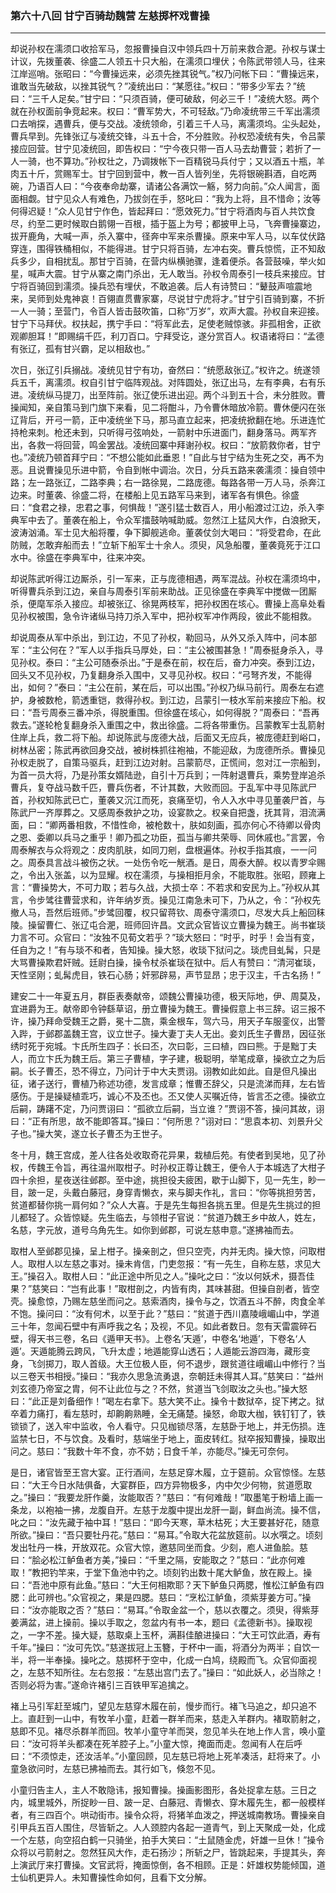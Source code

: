### 第六十八回 甘宁百骑劫魏营 左慈掷杯戏曹操
---

却说孙权在濡须口收拾军马，忽报曹操自汉中领兵四十万前来救合淝。孙权与谋士计议，先拨董袭、徐盛二人领五十只大船，在濡须口埋伏；令陈武带领人马，往来江岸巡哨。张昭曰：“今曹操远来，必须先挫其锐气。”权乃问帐下曰：“曹操远来，谁敢当先破敌，以挫其锐气？”凌统出曰：“某愿往。”权曰：“带多少军去？”统曰：“三千人足矣。”甘宁曰：“只须百骑，便可破敌，何必三千！”凌统大怒。两个就在孙权面前争竞起来。权曰：“曹军势大，不可轻敌。”乃命凌统带三千军出濡须口去哨探，遇曹兵，便与交战。凌统领命，引着三千人马，离濡须坞。尘头起处，曹兵早到。先锋张辽与凌统交锋，斗五十合，不分胜败。孙权恐凌统有失，令吕蒙接应回营。甘宁见凌统回，即告权曰：“宁今夜只带一百人马去劫曹营；若折了一人一骑，也不算功。”孙权壮之，乃调拨帐下一百精锐马兵付宁；又以酒五十瓶，羊肉五十斤，赏赐军士。甘宁回到营中，教一百人皆列坐，先将银碗斟酒，自吃两碗，乃语百人曰：“今夜奉命劫寨，请诸公各满饮一觞，努力向前。”众人闻言，面面相觑。甘宁见众人有难色，乃拔剑在手，怒叱曰：“我为上将，且不惜命；汝等何得迟疑！”众人见甘宁作色，皆起拜曰：“愿效死力。”甘宁将酒肉与百人共饮食尽，约至二更时候取白鹅翎一百根，插于盔上为号；都披甲上马，飞奔曹操寨边，拔开鹿角，大喊一声，杀入寨中，径奔中军来杀曹操。原来中军人马，以车仗伏路穿连，围得铁桶相似，不能得进。甘宁只将百骑，左冲右突。曹兵惊慌，正不知敌兵多少，自相扰乱。那甘宁百骑，在营内纵横驰骤，逢着便杀。各营鼓噪，举火如星，喊声大震。甘宁从寨之南门杀出，无人敢当。孙权令周泰引一枝兵来接应。甘宁将百骑回到濡须。操兵恐有埋伏，不敢追袭。后人有诗赞曰：“鼙鼓声喧震地来，吴师到处鬼神哀！百翎直贯曹家寨，尽说甘宁虎将才。”甘宁引百骑到寨，不折一人一骑；至营门，令百人皆击鼓吹笛，口称“万岁”，欢声大震。孙权自来迎接。甘宁下马拜伏。权扶起，携宁手曰：“将军此去，足使老贼惊骇。非孤相舍，正欲观卿胆耳！”即赐绢千匹，利刀百口。宁拜受讫，遂分赏百人。权语诸将曰：“孟德有张辽，孤有甘兴霸，足以相敌也。”  

次日，张辽引兵搦战。凌统见甘宁有功，奋然曰：“统愿敌张辽。”权许之。统遂领兵五千，离濡须。权自引甘宁临阵观战。对阵圆处，张辽出马，左有李典，右有乐进。凌统纵马提刀，出至阵前。张辽使乐进出迎。两个斗到五十合，未分胜败。曹操闻知，亲自策马到门旗下来看，见二将酣斗，乃令曹休暗放冷箭。曹休便闪在张辽背后，开弓一箭，正中凌统坐下马，那马直立起来，把凌统掀翻在地。乐进连忙持枪来刺。枪还未到，只听得弓弦响处，一箭射中乐进面门，翻身落马。两军齐出，各救一将回营，鸣金罢战。凌统回寨中拜谢孙权。权曰：“放箭救你者，甘宁也。”凌统乃顿首拜宁曰：“不想公能如此垂恩！”自此与甘宁结为生死之交，再不为恶。且说曹操见乐进中箭，令自到帐中调治。次日，分兵五路来袭濡须：操自领中路；左一路张辽，二路李典；右一路徐晃，二路庞德。每路各带一万人马，杀奔江边来。时董袭、徐盛二将，在楼船上见五路军马来到，诸军各有惧色。徐盛曰：“食君之禄，忠君之事，何惧哉！”遂引猛士数百人，用小船渡过江边，杀入李典军中去了。董袭在船上，令众军擂鼓呐喊助威。忽然江上猛风大作，白浪掀天，波涛汹涌。军士见大船将覆，争下脚舰逃命。董袭仗剑大喝曰：“将受君命，在此防贼，怎敢弃船而去！”立斩下船军士十余人。须臾，风急船覆，董袭竟死于江口水中。徐盛在李典军中，往来冲突。  

却说陈武听得江边厮杀，引一军来，正与庞德相遇，两军混战。孙权在濡须坞中，听得曹兵杀到江边，亲自与周泰引军前来助战。正见徐盛在李典军中搅做一团厮杀，便麾军杀入接应。却被张辽、徐晃两枝军，把孙权困在垓心。曹操上高阜处看见孙权被围，急令许诸纵马持刀杀入军中，把孙权军冲作两段，彼此不能相救。  

却说周泰从军中杀出，到江边，不见了孙权，勒回马，从外又杀入阵中，问本部军：“主公何在？”军人以手指兵马厚处，曰：“主公被围甚急！”周泰挺身杀入，寻见孙权。泰曰：“主公可随泰杀出。”于是泰在前，权在后，奋力冲突。泰到江边，回头又不见孙权，乃复翻身杀入围中，又寻见孙权。权曰：“弓弩齐发，不能得出，如何？”泰曰：“主公在前，某在后，可以出围。”孙权乃纵马前行。周泰左右遮护，身被数枪，箭透重铠，救得孙权。到江边，吕蒙引一枝水军前来接应下船。权曰：“吾亏周泰三番冲杀，得脱重围。但徐盛在垓心，如何得脱？”周泰曰：“吾再救去。”遂轮枪复翻身杀入重围之中，救出徐盛。二将各带重伤。吕蒙教军士乱箭射住岸上兵，救二将下船。却说陈武与庞德大战，后面又无应兵，被庞德赶到峪口，树林丛密；陈武再欲回身交战，被树株抓往袍袖，不能迎敌，为庞德所杀。曹操见孙权走脱了，自策马驱兵，赶到江边对射。吕蒙箭尽，正慌间，忽对江一宗船到，为首一员大将，乃是孙策女婿陆逊，自引十万兵到；一阵射退曹兵，乘势登岸追杀曹兵，复夺战马数千匹，曹兵伤者，不计其数，大败而回。于乱军中寻见陈武尸首，孙权知陈武已亡，董袭又沉江而死，哀痛至切，令人入水中寻见董袭尸首，与陈武尸一齐厚葬之。又感周泰救护之功，设宴款之。权亲自把盏，抚其背，泪流满面，曰：“卿两番相救，不惜性命，被枪数十，肤如刻画，孤亦何心不待卿以骨肉之恩、委卿以兵马之重乎！卿乃孤之功臣，孤当与卿共荣辱、同休戚也。”言罢，令周泰解衣与众将观之：皮肉肌肤，如同刀剜，盘根遍体。孙权手指其痕，一一问之。周泰具言战斗被伤之状。一处伤令吃一觥酒。是日，周泰大醉。权以青罗伞赐之，令出入张盖，以为显耀。权在濡须，与操相拒月余，不能取胜。张昭，顾雍上言：“曹操势大，不可力取；若与久战，大损士卒：不若求和安民为上。”孙权从其言，令步骘往曹营求和，许年纳岁贡。操见江南急未可下，乃从之，令：“孙权先撤人马，吾然后班师。”步骘回覆，权只留蒋钦、周泰守濡须口，尽发大兵上船回秣陵。操留曹仁、张辽屯合淝，班师回许昌。文武众官皆议立曹操为魏王。尚书崔琰力言不可。众官曰：“汝独不见荀文若乎？”琰大怒曰：“时乎，时乎！会当有变，任自为之！”有与琰不和者，告知操。操大怒，收琰下狱问之。琰虎目虬髯，只是大骂曹操欺君奸贼。廷尉白操，操令杖杀崔琰在狱中。后人有赞曰：“清河崔琰，天性坚刚；虬髯虎目，铁石心肠；奸邪辟易，声节显昂；忠于汉主，千古名扬！”  

建安二十一年夏五月，群臣表奏献帝，颂魏公曹操功德，极天际地，伊、周莫及，宜进爵为王。献帝即令钟繇草诏，册立曹操为魏王。曹操假意上书三辞。诏三报不许，操乃拜命受魏王之爵，冕十二旒，乘金根车，驾六马，用天子车服銮仪，出警入跸，于邺郡盖魏王宫，议立世子。操大妻丁夫人无出。妾刘氏生子曹昂，因征张绣时死于宛城。卞氏所生四子：长曰丕，次曰彰，三曰植，四曰熊。于是黜丁夫人，而立卞氏为魏王后。第三子曹植，字子建，极聪明，举笔成章，操欲立之为后嗣。长子曹丕，恐不得立，乃问计于中大夫贾诩。诩教如此如此。自是但凡操出征，诸子送行，曹植乃称述功德，发言成章；惟曹丕辞父，只是流涕而拜，左右皆感伤。于是操疑植乖巧，诚心不及丕也。丕又使人买嘱近侍，皆言丕之德。操欲立后嗣，踌躇不定，乃问贾诩曰：“孤欲立后嗣，当立谁？”贾诩不答，操问其故，诩曰：“正有所思，故不能即答耳。”操曰：“何所思？”诩对曰：“思袁本初、刘景升父子也。”操大笑，遂立长子曹丕为王世子。  

冬十月，魏王宫成，差人往各处收取奇花异果，栽植后苑。有使者到吴地，见了孙权，传魏王令旨，再往温州取柑子。时孙权正尊让魏王，便令人于本城选了大柑子四十余担，星夜送往邺郡。至中途，挑担役夫疲困，歇于山脚下，见一先生，眇一目，跛一足，头戴白藤冠，身穿青懒衣，来与脚夫作礼，言曰：“你等挑担劳苦，贫道都替你挑一肩何如？”众人大喜。于是先生每担各挑五里。但是先生挑过的担儿都轻了。众皆惊疑。先生临去，与领柑子官说：“贫道乃魏王乡中故人，姓左，名慈，字元放，道号乌角先生。如你到邺郡，可说左慈申意。”遂拂袖而去。  

取柑人至邺郡见操，呈上柑子。操亲剖之，但只空壳，内并无肉。操大惊，问取柑人。取柑人以左慈之事对。操未肯信，门吏忽报：“有一先生，自称左慈，求见大王。”操召入。取柑人曰：“此正途中所见之人。”操叱之曰：“汝以何妖术，摄吾佳果？”慈笑曰：“岂有此事！”取柑剖之，内皆有肉，其味甚甜。但操自剖者，皆空壳。操愈惊，乃赐左慈坐而问之。慈索酒肉，操令与之，饮酒五斗不醉，肉食全羊不饱。操问曰：“汝有何术，以至于此？”慈曰：“贫道于西川嘉陵峨嵋山中，学道三十年，忽闻石壁中有声呼我之名；及视，不见。如此者数日。忽有天雷震碎石壁，得天书三卷，名曰《遁甲天书》。上卷名‘天遁’，中卷名‘地遁’，下卷名‘人遁’。天遁能腾云跨风，飞升太虚；地遁能穿山透石；人遁能云游四海，藏形变身，飞剑掷刀，取人首级。大王位极人臣，何不退步，跟贫道往峨嵋山中修行？当以三卷天书相授。”操曰：“我亦久思急流勇退，奈朝廷未得其人耳。”慈笑曰：“益州刘玄德乃帝室之胄，何不让此位与之？不然，贫道当飞剑取汝之头也。”操大怒曰：“此正是刘备细作！”喝左右拿下。慈大笑不止。操令十数狱卒，捉下拷之。狱卒着力痛打，看左慈时，却齁齁熟睡，全无痛楚。操怒，命取大枷，铁钉钉了，铁锁锁了，送入牢中监收，令人看守。只见枷锁尽落，左慈卧于地上，并无伤损。连监禁七日，不与饮食。及看时，慈端坐于地上，面皮转红。狱卒报知曹操，操取出问之。慈曰：“我数十年不食，亦不妨；日食千羊，亦能尽。”操无可奈何。  

是日，诸官皆至王宫大宴。正行酒间，左慈足穿木履，立于筵前。众官惊怪。左慈曰：“大王今日水陆俱备，大宴群臣，四方异物极多，内中欠少何物，贫道愿取之。”操曰：“我要龙肝作羹，汝能取否？”慈曰：“有何难哉！”取墨笔于粉墙上画一条龙，以袍袖一拂，龙腹自开。左慈于龙腹中提出龙肝一副，鲜血尚流。操不信，叱之曰：“汝先藏于袖中耳！”慈曰：“即今天寒，草木枯死；大王要甚好花，随意所欲。”操曰：“吾只要牡丹花。”慈曰：“易耳。”令取大花盆放筵前。以水噀之。顷刻发出牡丹一株，开放双花。众官大惊，邀慈同坐而食。少刻，庖人进鱼脍。慈曰：“脍必松江鲈鱼者方美，”操曰：“千里之隔，安能取之？”慈曰：“此亦何难取！”教把钓竿来，于堂下鱼池中钓之。顷刻钓出数十尾大鲈鱼，放在殿上。操曰：“吾池中原有此鱼。”慈曰：“大王何相欺耶？天下鲈鱼只两腮，惟松江鲈鱼有四腮：此可辨也。”众官视之，果是四腮。慈曰：“烹松江鲈鱼，须紫芽姜方可。”操曰：“汝亦能取之否？”慈曰：“易耳。”令取金盆一个，慈以衣覆之。须臾，得紫芽姜满盆，进上操前。操以手取之，忽盆内有书一本，题曰《孟德新书》。操取视之，一字不差。操大疑，慈取桌上玉杯，满斟佳酿进操曰：“大王可饮此酒，寿有千年。”操曰：“汝可先饮。”慈遂拔冠上玉簪，于杯中一画，将酒分为两半；自饮一半，将一半奉操。操叱之。慈掷杯于空中，化成一白鸠，绕殿而飞。众官仰面视之，左慈不知所往。左右忽报：“左慈出宫门去了。”操曰：“如此妖人，必当除之！否则必将为害。”遂命许褚引三百铁甲军追擒之。  

褚上马引军赶至城门，望见左慈穿木履在前，慢步而行。褚飞马追之，却只追不上。直赶到一山中，有牧羊小童，赶着一群羊而来，慈走入羊群内。褚取箭射之，慈即不见。褚尽杀群羊而回。牧羊小童守羊而哭，忽见羊头在地上作人言，唤小童曰：“汝可将羊头都凑在死羊腔子上。”小童大惊，掩面而走。忽闻有人在后呼曰：“不须惊走，还汝活羊。”小童回顾，见左慈已将地上死羊凑活，赶将来了。小童急欲问时，左慈已拂袖而去。其行如飞，倏忽不见。  

小童归告主人，主人不敢隐讳，报知曹操。操画影图形，各处捉拿左慈。三日之内，城里城外，所捉眇一目、跛一足、白藤冠、青懒衣、穿木履先生，都一般模样者，有三四百个。哄动街市。操令众将，将猪羊血泼之，押送城南教场。曹操亲自引甲兵五百人围住，尽皆斩之。人人颈腔内各起一道青气，到上天聚成一处，化成一个左慈，向空招白鹤一只骑坐，拍手大笑曰：“土鼠随金虎，奸雄一旦休！”操令众将以弓箭射之。忽然狂风大作，走石扬沙；所斩之尸，皆跳起来，手提其头，奔上演武厅来打曹操。文官武将，掩面惊倒，各不相顾。正是：奸雄权势能倾国，道士仙机更异人。未知曹操性命如何，且看下文分解。  
